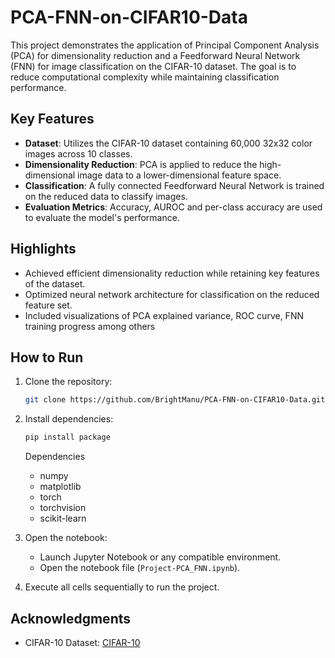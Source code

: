 # PCA-FNN-on-CIFAR10-Data
This project demonstrates the application of Principal Component Analysis (PCA) for dimensionality reduction and a Feedforward Neural Network (FNN) for image classification on the CIFAR-10 dataset. The goal is to reduce computational complexity while maintaining classification performance.

## Key Features
- **Dataset**: Utilizes the CIFAR-10 dataset containing 60,000 32x32 color images across 10 classes.
- **Dimensionality Reduction**: PCA is applied to reduce the high-dimensional image data to a lower-dimensional feature space.
- **Classification**: A fully connected Feedforward Neural Network is trained on the reduced data to classify images.
- **Evaluation Metrics**: Accuracy, AUROC and per-class accuracy are used to evaluate the model's performance.

## Highlights
- Achieved efficient dimensionality reduction while retaining key features of the dataset.
- Optimized neural network architecture for classification on the reduced feature set.
- Included visualizations of PCA explained variance, ROC curve, FNN training progress among others

## How to Run
1. Clone the repository:
   ```bash
   git clone https://github.com/BrightManu/PCA-FNN-on-CIFAR10-Data.git
   ```
2. Install dependencies:
   ```bash
   pip install package
   ```
   Dependencies
   - numpy
   - matplotlib
   - torch
   - torchvision
   - scikit-learn
  
4. Open the notebook:
   - Launch Jupyter Notebook or any compatible environment.
   - Open the notebook file (`Project-PCA_FNN.ipynb`).

5. Execute all cells sequentially to run the project.

## Acknowledgments
- CIFAR-10 Dataset: [CIFAR-10](https://www.cs.toronto.edu/~kriz/cifar.html)
